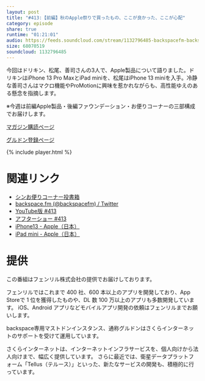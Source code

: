 ```yaml
---
layout: post
title: "#413:【前編】秋のApple祭りで買ったもの、ここが良かった、ここが心配"
category: episode
share: true
runtime: "01:21:01"
audio: https://feeds.soundcloud.com/stream/1132796485-backspacefm-backspacefm-413-1.mp3
size: 68070519
soundcloud: 1132796485
---
```


今回はドリキン、松尾、善司さんの3人で、Apple製品について語りました。ドリキンはiPhone 13 Pro MaxとiPad miniを、松尾はiPhone 13 miniを入手。冷静な善司さんはマクロ機能やProMotionに興味を惹かれながらも、高性能ゆえのある懸念を指摘します。

※今週は前編Apple製品・後編ファウンデーション・お便りコーナーの三部構成でお届けします。

[マガジン購読ページ](https://note.com/drikin/m/m55ec296b7655)

[グルドン登録ページ](https://mstdn.guru/invite/3WVHpSMr)

{% include player.html %}

# 関連リンク
* [シンお便りコーナー投書箱](https://forms.gle/NDBngfLwc3jKbLEJ6)
* [backspace.fm (@backspacefm) / Twitter](https://twitter.com/backspacefm)
* [YouTube版 #413](https://youtu.be/seneawZtIJY)
* [アフターショー #413](https://note.com/backspacefm/n/n916e6ff7a9e8)
* [iPhone13 - Apple（日本）](https://www.apple.com/jp/iphone/)
* [iPad mini - Apple（日本）](https://www.apple.com/jp/ipad-mini/)

# 提供

この番組はフェンリル株式会社の提供でお届けしております。

フェンリルではこれまで 400 社、600 本以上のアプリを開発しており、App Storeで 1 位を獲得したものや、DL 数 100 万以上のアプリも多数開発しています。
iOS、Android アプリなどモバイルアプリ開発の依頼はフェンリルまでお願いします。

backspace専用マストドンインスタンス、通称グルドンはさくらインターネットのサポートを受けて運用しています。

さくらインターネットは、インターネットインフラサービスを、個人向けから法人向けまで、幅広く提供しています。
さらに最近では、衛星データプラットフォーム「Tellus（テルース）」といった、新たなサービスの開発も、積極的に行っています。

